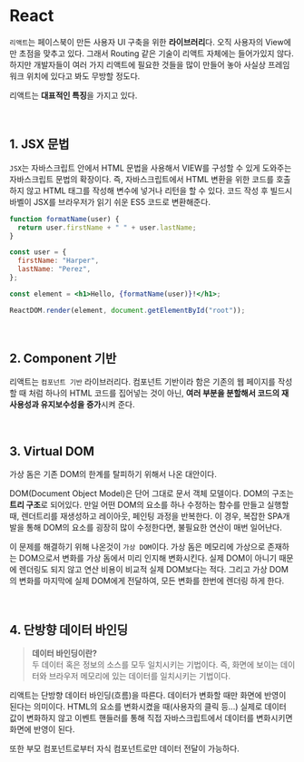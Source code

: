# React

`리액트`는 페이스북이 만든 사용자 UI 구축을 위한 **라이브러리**다. 오직 사용자의 View에만 초점을 맞추고 있다. 그래서 Routing 같은 기술이 리액트 자체에는 들어가있지 않다. 하지만 개발자들이 여러 가지 리액트에 필요한 것들을 많이 만들어 놓아 사실상 프레임워크 위치에 있다고 봐도 무방할 정도다.

리액트는 **대표적인 특징**을 가지고 있다.

</br>

## 1. JSX 문법

`JSX`는 자바스크립트 안에서 HTML 문법을 사용해서 VIEW를 구성할 수 있게 도와주는 자바스크립트 문법의 확장이다. 즉, 자바스크립트에서 HTML 변환을 위한 코드를 호출하지 않고 HTML 태그를 작성해 변수에 넣거나 리턴을 할 수 있다. 코드 작성 후 빌드시 바벨이 JSX를 브라우저가 읽기 쉬운 ES5 코드로 변환해준다.

```jsx
function formatName(user) {
  return user.firstName + " " + user.lastName;
}

const user = {
  firstName: "Harper",
  lastName: "Perez",
};

const element = <h1>Hello, {formatName(user)}!</h1>;

ReactDOM.render(element, document.getElementById("root"));
```

</br>

## 2. Component 기반

리액트는 `컴포넌트 기반` 라이브러리다. 컴포넌트 기반이라 함은 기존의 웹 페이지를 작성할 때 처럼 하나의 HTML 코드를 집어넣는 것이 아닌, **여러 부분을 분할해서 코드의 재사용성과 유지보수성을 증가**시켜 준다.

</br>

## 3. Virtual DOM

가상 돔은 기존 DOM의 한계를 탈피하기 위해서 나온 대안이다.

DOM(Document Object Model)은 단어 그대로 문서 객체 모델이다. DOM의 구조는 **트리 구조**로 되어있다. 만일 어떤 DOM의 요소를 하나 수정하는 함수를 만들고 실행할때, 렌더트리를 재생성하고 레이아웃, 페인팅 과정을 반복한다. 이 경우, 복잡한 SPA개발을 통해 DOM의 요소를 굉장히 많이 수정한다면, 불필요한 연산이 매번 일어난다.

이 문제를 해결하기 위해 나온것이 `가상 DOM`이다. 가상 돔은 메모리에 가상으로 존재하는 DOM으로서 변화를 가상 돔에서 미리 인지해 변화시킨다. 실제 DOM이 아니기 때문에 렌더링도 되지 않고 연산 비용이 비교적 실제 DOM보다는 적다. 그리고 가상 DOM의 변화를 마지막에 실제 DOM에게 전달하여, 모든 변화를 한번에 렌더링 하게 한다.

</br>

## 4. 단방향 데이터 바인딩

> **데이터 바인딩이란?** </br>
> 두 데이터 혹은 정보의 소스를 모두 일치시키는 기법이다. 즉, 화면에 보이는 데이터와 브라우저 메모리에 있는 데이터를 일치시키는 기법이다.

리액트는 단방향 데이터 바인딩(흐름)을 따른다. 데이터가 변화할 때만 화면에 반영이 된다는 의미이다. HTML의 요소를 변화시켰을 때(사용자의 클릭 등...) 실제로 데이터 값이 변화하지 않고 이벤트 핸들러를 통해 직접 자바스크립트에서 데이터를 변화시키면 화면에 반영이 된다.

또한 부모 컴포넌트로부터 자식 컴포넌트로만 데이터 전달이 가능하다.

